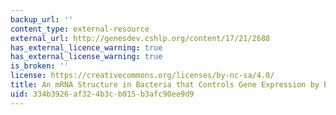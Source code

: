 ```yaml
---
backup_url: ''
content_type: external-resource
external_url: http://genesdev.cshlp.org/content/17/21/2688
has_external_licence_warning: true
has_external_license_warning: true
is_broken: ''
license: https://creativecommons.org/licenses/by-nc-sa/4.0/
title: An mRNA Structure in Bacteria that Controls Gene Expression by Binding Lysine
uid: 334b3926-af32-4b3c-b015-b3afc90ee9d9
---
```

